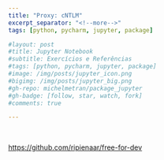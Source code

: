 ```yaml
---
title: "Proxy: cNTLM"
excerpt_separator: "<!--more-->"
tags: [python, pycharm, jupyter, package]

#layout: post
#title: Jupyter Notebook
#subtitle: Exercícios e Referências
#tags: [python, pycharm, jupyter, package]
#image: /img/posts/jupyter_icon.png
#bigimg: /img/posts/jupyter_big.png
#gh-repo: michelmetran/package_jupyter
#gh-badge: [follow, star, watch, fork]
#comments: true

---
```


<br>



https://github.com/ripienaar/free-for-dev

